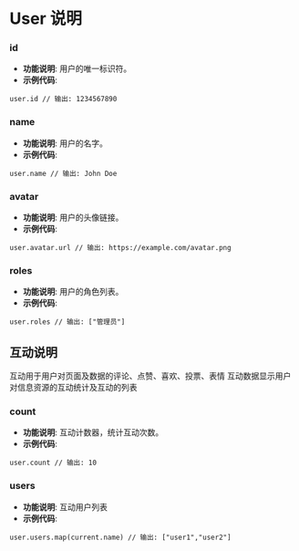
# User 说明

### id <a id='id'></a>
- **功能说明**: 用户的唯一标识符。
- **示例代码**: 
```
user.id // 输出: 1234567890
```

### name <a id='name'></a>
- **功能说明**: 用户的名字。
- **示例代码**: 
```
user.name // 输出: John Doe
```

### avatar <a id='avatar'></a>
- **功能说明**: 用户的头像链接。
- **示例代码**: 
```
user.avatar.url // 输出: https://example.com/avatar.png
```

### roles <a id='roles'></a>
- **功能说明**: 用户的角色列表。
- **示例代码**: 
```
user.roles // 输出: ["管理员"]
```



## 互动说明
互动用于用户对页面及数据的评论、点赞、喜欢、投票、表情
互动数据显示用户对信息资源的互动统计及互动的列表
### count <a id='count'></a>
- **功能说明**: 互动计数器，统计互动次数。
- **示例代码**: 
```
user.count // 输出: 10
```

### users <a id='users'></a>
- **功能说明**: 互动用户列表
- **示例代码**: 
```
user.users.map(current.name) // 输出: ["user1","user2"]
```


